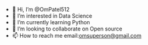 - 👋 Hi, I’m @OmPatel512
- 👀 I’m interested in Data Science
- 🌱 I’m currently learning Python
- 💞️ I’m looking to collaborate on Open source
- 📫 How to reach me email:omsuperson@gmail.com

<!---
OmPatel512/OmPatel512 is a ✨ special ✨ repository because its `README.md` (this file) appears on your GitHub profile.
You can click the Preview link to take a look at your changes.
--->
